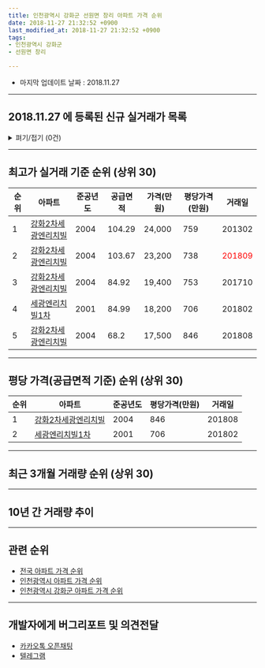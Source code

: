 ```yaml
---
title: 인천광역시 강화군 선원면 창리 아파트 가격 순위
date: 2018-11-27 21:32:52 +0900
last_modified_at: 2018-11-27 21:32:52 +0900
tags:
- 인천광역시 강화군
- 선원면 창리

---
```


* 마지막 업데이트 날짜 : 2018.11.27

---

## 2018.11.27 에 등록된 신규 실거래가 목록

<details>
<summary>펴기/접기 (0건)</summary>
<div markdown="1">

|아파트|준공년도|공급면적|가격(만원)|평당가격(만원)|거래일|
|---|---|---|---|---|---|
|없음||||||


</div>
</details>

---

## 최고가 실거래 기준 순위 (상위 30)


|순위|아파트|준공년도|공급면적|가격(만원)|평당가격(만원)|거래일|
|---|---|---|---|---|---|---|
|1|[강화2차세광엔리치빌](https://search.naver.com/search.naver?query=%EC%9D%B8%EC%B2%9C%EA%B4%91%EC%97%AD%EC%8B%9C+%EA%B0%95%ED%99%94%EA%B5%B0+%EC%84%A0%EC%9B%90%EB%A9%B4+%EC%B0%BD%EB%A6%AC+%EA%B0%95%ED%99%942%EC%B0%A8%EC%84%B8%EA%B4%91%EC%97%94%EB%A6%AC%EC%B9%98%EB%B9%8C)|2004|104.29|24,000|759|201302|
|2|[강화2차세광엔리치빌](https://search.naver.com/search.naver?query=%EC%9D%B8%EC%B2%9C%EA%B4%91%EC%97%AD%EC%8B%9C+%EA%B0%95%ED%99%94%EA%B5%B0+%EC%84%A0%EC%9B%90%EB%A9%B4+%EC%B0%BD%EB%A6%AC+%EA%B0%95%ED%99%942%EC%B0%A8%EC%84%B8%EA%B4%91%EC%97%94%EB%A6%AC%EC%B9%98%EB%B9%8C)|2004|103.67|23,200|738|<span style="color:red">201809</span>|
|3|[강화2차세광엔리치빌](https://search.naver.com/search.naver?query=%EC%9D%B8%EC%B2%9C%EA%B4%91%EC%97%AD%EC%8B%9C+%EA%B0%95%ED%99%94%EA%B5%B0+%EC%84%A0%EC%9B%90%EB%A9%B4+%EC%B0%BD%EB%A6%AC+%EA%B0%95%ED%99%942%EC%B0%A8%EC%84%B8%EA%B4%91%EC%97%94%EB%A6%AC%EC%B9%98%EB%B9%8C)|2004|84.92|19,400|753|201710|
|4|[세광엔리치빌1차](https://search.naver.com/search.naver?query=%EC%9D%B8%EC%B2%9C%EA%B4%91%EC%97%AD%EC%8B%9C+%EA%B0%95%ED%99%94%EA%B5%B0+%EC%84%A0%EC%9B%90%EB%A9%B4+%EC%B0%BD%EB%A6%AC+%EC%84%B8%EA%B4%91%EC%97%94%EB%A6%AC%EC%B9%98%EB%B9%8C1%EC%B0%A8)|2001|84.99|18,200|706|201802|
|5|[강화2차세광엔리치빌](https://search.naver.com/search.naver?query=%EC%9D%B8%EC%B2%9C%EA%B4%91%EC%97%AD%EC%8B%9C+%EA%B0%95%ED%99%94%EA%B5%B0+%EC%84%A0%EC%9B%90%EB%A9%B4+%EC%B0%BD%EB%A6%AC+%EA%B0%95%ED%99%942%EC%B0%A8%EC%84%B8%EA%B4%91%EC%97%94%EB%A6%AC%EC%B9%98%EB%B9%8C)|2004|68.2|17,500|846|201808|


---

## 평당 가격(공급면적 기준) 순위 (상위 30)


|순위|아파트|준공년도|평당가격(만원)|거래일|
|---|---|---|---|---|
|1|[강화2차세광엔리치빌](https://search.naver.com/search.naver?query=%EC%9D%B8%EC%B2%9C%EA%B4%91%EC%97%AD%EC%8B%9C+%EA%B0%95%ED%99%94%EA%B5%B0+%EC%84%A0%EC%9B%90%EB%A9%B4+%EC%B0%BD%EB%A6%AC+%EA%B0%95%ED%99%942%EC%B0%A8%EC%84%B8%EA%B4%91%EC%97%94%EB%A6%AC%EC%B9%98%EB%B9%8C)|2004|846|201808|
|2|[세광엔리치빌1차](https://search.naver.com/search.naver?query=%EC%9D%B8%EC%B2%9C%EA%B4%91%EC%97%AD%EC%8B%9C+%EA%B0%95%ED%99%94%EA%B5%B0+%EC%84%A0%EC%9B%90%EB%A9%B4+%EC%B0%BD%EB%A6%AC+%EC%84%B8%EA%B4%91%EC%97%94%EB%A6%AC%EC%B9%98%EB%B9%8C1%EC%B0%A8)|2001|706|201802|


---

## 최근 3개월 거래량 순위 (상위 30)


<div style="width:100%;">
    <canvas id="deal_count_ranking" height="26"></canvas>
</div>


<script>
new Chart(document.getElementById("deal_count_ranking"), {
    type: 'horizontalBar',
    data: {
        labels: ['강화2차세광엔리치빌', '세광엔리치빌1차'],
        datasets: [{
            label: '실거래 수',
            data: [6, 5],
            borderColor: "rgba(255, 0, 128, 1)",
            backgroundColor: "rgba(255, 0, 128, 0.5)",
            fill: false,
        }]
    },
    options: {
        responsive: true,
        title: {
            display: true,
            text: '최근 3개월 거래량 순위'
        },
        tooltips: {
            mode: 'index',
            intersect: false,
            callbacks: {
                title: function(tooltipItems, data) {
                    return "실거래 수:";
                },
                label: function(tooltipItem, data) {
                    return data.labels[tooltipItem.index] + ": " + tooltipItem.xLabel;
                }
            }
        },
        hover: {
            mode: 'nearest',
            intersect: true
        },
        scales: {
            xAxes: [{
                display: true,
                scaleLabel: {
                    display: true,
                    labelString: '실거래 수'
                },
                ticks: {
                    suggestedMin: 0,
                }
            }],
            yAxes: [{
                display: true,
                ticks: {
                    autoSkip: false,
                    callback: function(value, index, values) {
                        if (value.length > 10)
                            return value.substr(0, 8) + "...";
                        else
                            return value;
                    }
                },
                scaleLabel: {
                    display: false,
                }
            }]
        }
    }
});

</script>


---

## 10년 간 거래량 추이


<div style="width:100%;">
    <canvas id="deal_progress" height="300"></canvas>
</div>

<script>
new Chart(document.getElementById("deal_progress"), {
    type: 'line',
    data: {
        labels: ['200811','200812','200901','200902','200903','200904','200905','200906','200907','200908','200909','200910','200911','200912','201001','201002','201003','201004','201005','201006','201007','201008','201009','201010','201011','201012','201101','201102','201103','201104','201105','201106','201107','201108','201109','201110','201111','201112','201201','201202','201203','201204','201205','201206','201207','201208','201209','201210','201211','201212','201301','201302','201303','201304','201305','201306','201307','201308','201309','201310','201311','201312','201401','201402','201403','201404','201405','201406','201407','201408','201409','201410','201411','201412','201501','201502','201503','201504','201505','201506','201507','201508','201509','201510','201511','201512','201601','201602','201603','201604','201605','201606','201607','201608','201609','201610','201611','201612','201701','201702','201703','201704','201705','201706','201707','201708','201709','201710','201711','201712','201801','201802','201803','201804','201805','201806','201807','201808','201809','201810','201811'],
        datasets: [{
            label: '실거래 수',
            pointRadius: 1,
            data: [6, 1, 5, 9, 7, 6, 5, 8, 5, 6, 9, 6, 8, 3, 5, 8, 6, 6, 6, 12, 7, 5, 5, 7, 5, 4, 6, 3, 8, 5, 3, 1, 4, 10, 4, 4, 6, 3, 4, 5, 4, 11, 7, 8, 4, 3, 2, 9, 5, 5, 4, 3, 1, 6, 3, 3, 4, 7, 7, 7, 4, 6, 8, 6, 6, 11, 12, 3, 7, 10, 16, 7, 5, 5, 15, 14, 15, 18, 6, 9, 9, 18, 10, 5, 7, 8, 6, 10, 10, 4, 8, 9, 5, 6, 9, 6, 7, 3, 2, 6, 4, 3, 10, 9, 6, 7, 6, 11, 4, 8, 3, 2, 8, 6, 3, 4, 6, 10, 4, 6, 1],
            borderColor: "rgba(255, 201, 14, 1)",
            backgroundColor: "rgba(255, 201, 14, 0.5)",
            fill: true,
        }]
    },
    options: {
        responsive: true,
        title: {
            display: true,
            text: '10년간 거래량 추이'
        },
        tooltips: {
            mode: 'index',
            intersect: false,
        },
        hover: {
            mode: 'nearest',
            intersect: true
        },
        scales: {
            xAxes: [{
                display: true,
                scaleLabel: {
                    display: true,
                    labelString: '년/월'
                }
            }],
            yAxes: [{
                display: true,
                ticks: {
                    suggestedMin: 0,
                },
                scaleLabel: {
                    display: true,
                    labelString: '실거래 수'
                }
            }]
        }
    }
});

</script>


---

## 관련 순위

- [전국 아파트 가격 순위](https://inasie.github.io/apt-ranking/전국)
- [인천광역시 아파트 가격 순위](https://inasie.github.io/apt-ranking/인천광역시)
- [인천광역시 강화군 아파트 가격 순위](https://inasie.github.io/apt-ranking/인천광역시-강화군)


---

## 개발자에게 버그리포트 및 의견전달

- [카카오톡 오픈채팅](https://open.kakao.com/o/gLJUAP4)
- [텔레그램](https://t.me/inasie)

